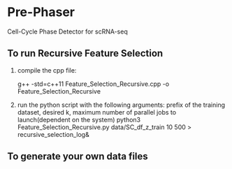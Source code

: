# Pre-Phaser
Cell-Cycle Phase Detector for scRNA-seq

## To run Recursive Feature Selection
1. compile the cpp file: 

   g++ -std=c++11 Feature_Selection_Recursive.cpp -o Feature_Selection_Recursive

2. run the python script with the following arguments: prefix of the training dataset, desired k, maximum number of parallel jobs to launch(dependent on the system)
 python3 Feature_Selection_Recursive.py data/SC_df_z_train 10 500 > recursive_selection_log&



## To generate your own data files
